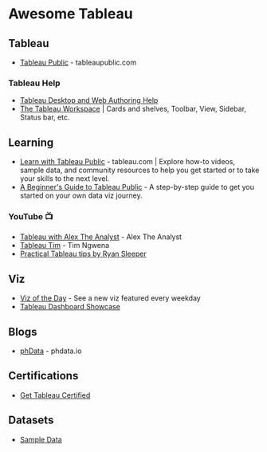 # Awesome Tableau

## Tableau
* [Tableau Public](https://tableaupublic.com) - tableaupublic.com

### Tableau Help
* [Tableau Desktop and Web Authoring Help](https://help.tableau.com/current/pro/desktop/en-us/default.htm)
* [The Tableau Workspace](https://help.tableau.com/current/pro/desktop/en-us/environment_workspace.htm) | Cards and shelves, Toolbar, View, Sidebar, Status bar, etc.

## Learning
* [Learn with Tableau Public](https://public.tableau.com/app/resources/learn) - tableau.com | Explore how-to videos, sample data, and community resources to help you get started or to take your skills to the next level.
* [A Beginner's Guide to Tableau Public](https://www.tableau.com/blog/beginners-guide-tableau-public) - A step-by-step guide to get you started on your own data viz journey.

### YouTube 📺
* [Tableau with Alex The Analyst](https://www.youtube.com/@AlexTheAnalyst/search?query=tableau) - Alex The Analyst
* [Tableau Tim](https://www.youtube.com/@TableauTim/featured) - Tim Ngwena
* [Practical Tableau tips by Ryan Sleeper](https://www.youtube.com/watch?v=_YvpGKZpB9Q)

## Viz
* [Viz of the Day](https://public.tableau.com/app/discover/viz-of-the-day) - See a new viz featured every weekday
* [Tableau Dashboard Showcase](https://www.tableau.com/data-insights/dashboard-showcase)

## Blogs
* [phData](https://www.phdata.io/tableau-insights/) - phdata.io


## Certifications
* [Get Tableau Certified](https://www.tableau.com/learn/certification)

## Datasets
* [Sample Data](https://public.tableau.com/app/resources/sample-data)

